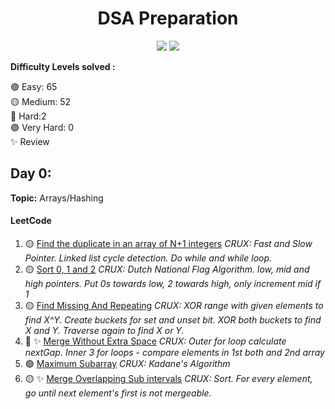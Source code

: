 <h1 align="center">DSA Preparation</h1>

<div align="center">


<a href="https://leetcode.com/hejmadikaran9/"><img src="https://lc.coding.gs/v1/solved/hejmadikaran9.svg?style=for-the-badge&color=ff5983&logo=leetcode"></a>
<a href="" ><img src="https://lc.coding.gs/v1/accepted-rate/hejmadikaran9.svg?style=for-the-badge&logo=leetcode"></a>
</div>



__Difficulty Levels solved :__
 
 🟢 Easy: 65    
 🟡 Medium: 52  
 🔴 Hard:2   
 🟣 Very Hard: 0   
 ✨ Review

 <!-- Template 

 ## Day 0: 
__Topic:__ Arrays/Hashing

#### LeetCode
1. 🟢 [Remove Duplicates from Sorted Array](Leetcode/Problems/Easy/remove-duplicates-from-sorted-array.cpp)   _CRUX: Use Hash Map!_
 -->


 ## Day 0: 
__Topic:__ Arrays/Hashing

#### LeetCode
1. 🟡 [Find the duplicate in an array of N+1 integers](https://leetcode.com/problems/find-the-duplicate-number/)   _CRUX: Fast and Slow Pointer. Linked list cycle detection. Do while and while loop._
2. 🟡 [Sort 0, 1 and 2](https://leetcode.com/problems/sort-colors/)  _CRUX: Dutch National Flag Algorithm. low, mid and high pointers. Put 0s towards low, 2 towards high, only increment mid if 1_
3. 🟡 [Find Missing And Repeating](https://practice.geeksforgeeks.org/problems/find-missing-and-repeating2512/1)  _CRUX: XOR range with given elements to find X^Y. Create buckets for set and unset bit. XOR both buckets to find X and Y. Traverse again to find X or Y._
4. 🔴 ✨ [Merge Without Extra Space](https://practice.geeksforgeeks.org/problems/merge-two-sorted-arrays5135/1) _CRUX: Outer for loop calculate nextGap. Inner 3 for loops - compare elements in 1st both and 2nd array_
5. 🟢 [Maximum Subarray](https://leetcode.com/problems/maximum-subarray/) _CRUX: Kadane's Algorithm_
6. 🟡 ✨ [Merge Overlapping Sub intervals](https://leetcode.com/problems/merge-intervals/) _CRUX: Sort. For every element, go until next element's first is not mergeable._
